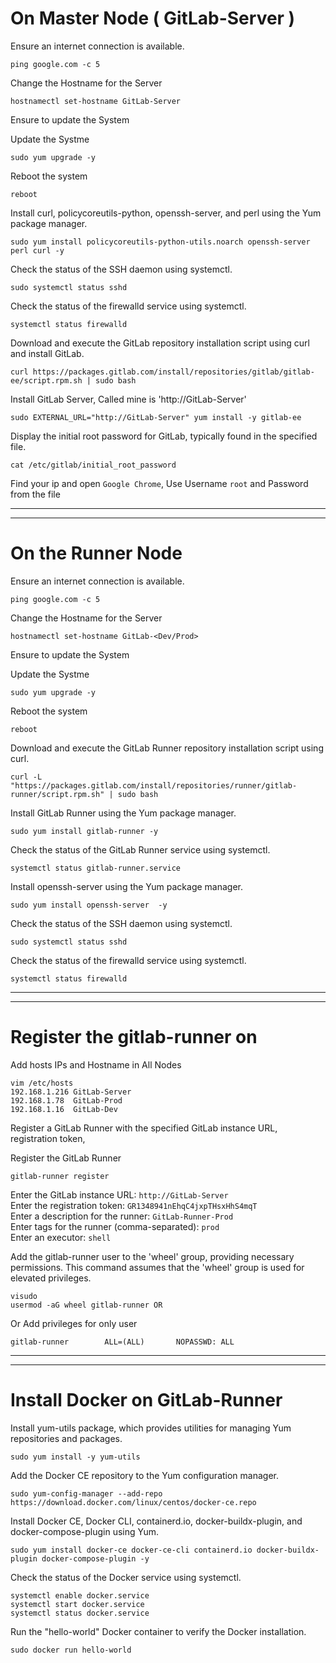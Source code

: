 # On Master Node ( GitLab-Server )

Ensure an internet connection is available.

```
ping google.com -c 5
```

Change the Hostname for the Server
```
hostnamectl set-hostname GitLab-Server
```

Ensure to update the System

Update the Systme
```
sudo yum upgrade -y
```

Reboot the system
```
reboot
```

Install curl, policycoreutils-python, openssh-server, and perl using the Yum package manager.
```
sudo yum install policycoreutils-python-utils.noarch openssh-server perl curl -y
```

Check the status of the SSH daemon using systemctl.
```
sudo systemctl status sshd
```

Check the status of the firewalld service using systemctl.
```
systemctl status firewalld
```

Download and execute the GitLab repository installation script using curl and install GitLab.
```
curl https://packages.gitlab.com/install/repositories/gitlab/gitlab-ee/script.rpm.sh | sudo bash
```

Install GitLab  Server, Called mine is 'http://GitLab-Server'
```
sudo EXTERNAL_URL="http://GitLab-Server" yum install -y gitlab-ee
```


Display the initial root password for GitLab, typically found in the specified file.
```
cat /etc/gitlab/initial_root_password
```

Find your ip and open `Google Chrome`, Use Username `root` and Password from the file 

___
___


# On the Runner Node 

Ensure an internet connection is available.

```
ping google.com -c 5
```

Change the Hostname for the Server
```
hostnamectl set-hostname GitLab-<Dev/Prod>
```

Ensure to update the System

Update the Systme
```
sudo yum upgrade -y
```

Reboot the system
```
reboot
```

Download and execute the GitLab Runner repository installation script using curl.
```
curl -L "https://packages.gitlab.com/install/repositories/runner/gitlab-runner/script.rpm.sh" | sudo bash
```

Install GitLab Runner using the Yum package manager.
```
sudo yum install gitlab-runner -y
```

Check the status of the GitLab Runner service using systemctl.
```
systemctl status gitlab-runner.service
```

Install openssh-server using the Yum package manager.
```
sudo yum install openssh-server  -y
```

Check the status of the SSH daemon using systemctl.
```
sudo systemctl status sshd
```

Check the status of the firewalld service using systemctl.
```
systemctl status firewalld
```
___
___


# Register the gitlab-runner on 

Add hosts IPs and Hostname in All Nodes
```
vim /etc/hosts
192.168.1.216 GitLab-Server
192.168.1.78  GitLab-Prod
192.168.1.16  GitLab-Dev
```

Register a GitLab Runner with the specified GitLab instance URL, registration token,

Register the GitLab Runner
```
gitlab-runner register
```
Enter the GitLab instance URL: `http://GitLab-Server`  
Enter the registration token:  `GR1348941nEhqC4jxpTHsxHhS4mqT`  
Enter a description for the runner: `GitLab-Runner-Prod`  
Enter tags for the runner (comma-separated): `prod`  
Enter an executor:  `shell`  



Add the gitlab-runner user to the 'wheel' group, providing necessary permissions.
This command assumes that the 'wheel' group is used for elevated privileges.


```
visudo
usermod -aG wheel gitlab-runner OR 
```
Or Add privileges for only user
```
gitlab-runner        ALL=(ALL)       NOPASSWD: ALL
```
___
___

# Install Docker on GitLab-Runner

Install yum-utils package, which provides utilities for managing Yum repositories and packages.
```
sudo yum install -y yum-utils
```

Add the Docker CE repository to the Yum configuration manager.
```
sudo yum-config-manager --add-repo https://download.docker.com/linux/centos/docker-ce.repo
```

Install Docker CE, Docker CLI, containerd.io, docker-buildx-plugin, and docker-compose-plugin using Yum.
```
sudo yum install docker-ce docker-ce-cli containerd.io docker-buildx-plugin docker-compose-plugin -y
```

Check the status of the Docker service using systemctl.
```
systemctl enable docker.service
systemctl start docker.service
systemctl status docker.service
```

Run the "hello-world" Docker container to verify the Docker installation.
```
sudo docker run hello-world
```
